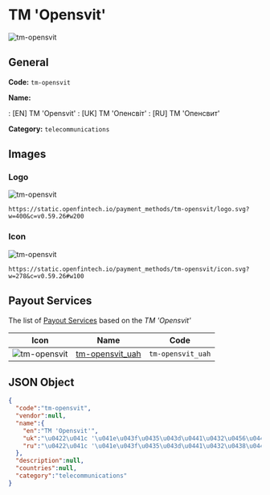 
# TM 'Opensvit' 
![tm-opensvit](https://static.openfintech.io/payment_methods/tm-opensvit/logo.svg?w=400&c=v0.59.26#w200)  

## General 
**Code:** `tm-opensvit` 
 
**Name:** 
 
:	[EN] TM 'Opensvit' 
:	[UK] ТМ 'Опенсвіт' 
:	[RU] ТМ 'Опенсвит' 
 
**Category:** `telecommunications` 
 

## Images 

### Logo 
![tm-opensvit](https://static.openfintech.io/payment_methods/tm-opensvit/logo.svg?w=400&c=v0.59.26#w200)  

```
https://static.openfintech.io/payment_methods/tm-opensvit/logo.svg?w=400&c=v0.59.26#w200
```  

### Icon 
![tm-opensvit](https://static.openfintech.io/payment_methods/tm-opensvit/icon.svg?w=278&c=v0.59.26#w100)  

```
https://static.openfintech.io/payment_methods/tm-opensvit/icon.svg?w=278&c=v0.59.26#w100
```  

## Payout Services 
 
The list of [Payout Services](/payout-services/) based on the _TM 'Opensvit'_ 

|Icon|Name|Code| 
|:---:|:---:|:---:| 
|![tm-opensvit](https://static.openfintech.io/payout_methods/tm-opensvit/icon.svg?w=278&c=v0.59.26#w40) |[tm-opensvit_uah](/payout-services/tm-opensvit_uah/)|`tm-opensvit_uah`| 
 

## JSON Object 

```json
{
  "code":"tm-opensvit",
  "vendor":null,
  "name":{
    "en":"TM 'Opensvit'",
    "uk":"\u0422\u041c '\u041e\u043f\u0435\u043d\u0441\u0432\u0456\u0442'",
    "ru":"\u0422\u041c '\u041e\u043f\u0435\u043d\u0441\u0432\u0438\u0442'"
  },
  "description":null,
  "countries":null,
  "category":"telecommunications"
}
```  
